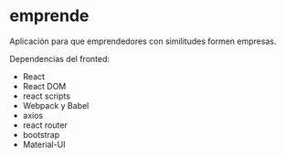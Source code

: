 # emprende
Aplicación para que emprendedores con similitudes formen empresas. 

Dependencias del fronted:
- React
- React DOM
- react scripts
- Webpack y Babel
- axios
- react router
- bootstrap
- Material-UI

